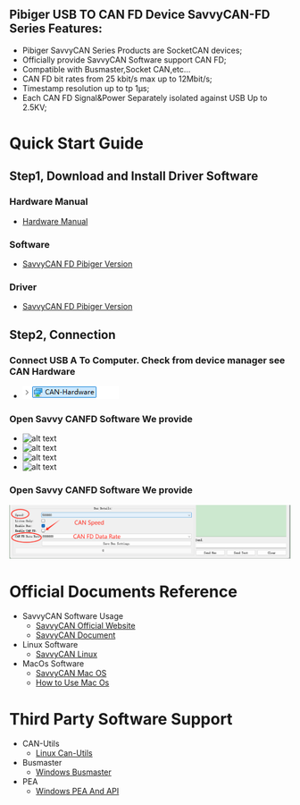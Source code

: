 ## Pibiger USB TO CAN FD Device SavvyCAN-FD Series Features:

- Pibiger SavvyCAN Series Products are SocketCAN devices;
- Officially provide SavvyCAN Software support CAN FD;
- Compatible with Busmaster,Socket CAN,etc...
- CAN FD bit rates from 25 kbit/s max up to 12Mbit/s;
- Timestamp resolution up to tp 1μs;
- Each CAN FD Signal&Power Separately isolated against USB Up to 2.5KV; 

# Quick Start Guide

## Step1, Download and Install Driver Software

### Hardware Manual
- [Hardware Manual](https://files.gitbook.com/v0/b/gitbook-x-prod.appspot.com/o/spaces%2FkOVFVvzO53fwzjprHC3b%2Fuploads%2Fq8XuNggLNE8Li1Itzc12%2FSavvyCAN%20Hardware%20Manual.pdf?alt=media&token=3fedd629-5810-41ce-8744-5243521f1296 " Hardware Manual")

### Software 
- [SavvyCAN FD Pibiger Version](https://files.gitbook.com/v0/b/gitbook-x-prod.appspot.com/o/spaces%2FkOVFVvzO53fwzjprHC3b%2Fuploads%2FXWsnIRO7RFNQBn8b8Hdv%2FSavvyCAN-FD.zip?alt=media&token=69a374d1-501b-4e08-abd3-9a4f8977f5a2 "SavvyCAN FD")

### Driver
- [SavvyCAN FD Pibiger Version](https://2214540728-files.gitbook.io/~/files/v0/b/gitbook-x-prod.appspot.com/o/spaces%2Fc9gHV3stj5J1Ngg514P3%2Fuploads%2FUyljf23EipSyIKCzDi6F%2FDriver.zip?alt=media&token=ac1d46af-f95f-45f2-8995-8e88e9a22c85 "SavvyCAN FD")

## Step2, Connection

### Connect USB  A To Computer. Check from device manager see CAN Hardware
 - ![alt text](https://github.com/pibiger-tech/pu2canfd-c/blob/main/images/HARDWARE.png)

### Open Savvy CANFD Software We provide
- ![alt text](https://github.com/pibiger-tech/pu2canfd-c/blob/main/images/Step1.PNG)
- ![alt text](https://github.com/pibiger-tech/pu2canfd-c/blob/main/images/Step2.PNG)
- ![alt text](https://github.com/pibiger-tech/pu2canfd-c/blob/main/images/Step3-Step4.png)
- ![alt text](https://github.com/pibiger-tech/pu2canfd-c/blob/main/images/Step5.PNG)
###  Open Savvy CANFD Software We provide
![alt text](https://github.com/pibiger-tech/pu2canfd-c/blob/main/images/Step6.png)

# Official Documents Reference
- SavvyCAN Software Usage 
  - [SavvyCAN Official Website](https://www.savvycan.com/)
  - [SavvyCAN Document](https://www.savvycan.com/docs/)
- Linux Software
  - [SavvyCAN Linux](https://github.com/collin80/SavvyCAN/releases/download/V208/SavvyCAN-x86_64.AppImage)
- MacOs Software
  - [SavvyCAN Mac OS](https://github.com/collin80/SavvyCAN/releases/download/V208/SavvyCAN.dmg)
   - [How to Use Mac Os](https://docs.123buyelectronic.com/home/user-manual/3-how-to-use-on-mac-os)

# Third Party Software Support
- CAN-Utils
  - [Linux Can-Utils](https://github.com/pibiger-tech/PU2CANFD-C/tree/main/For_Linux_SocketCAN)
- Busmaster
  - [Windows Busmaster](https://rbei-etas.github.io/busmaster/)
- PEA
  - [Windows PEA And API](https://docs.123buyelectronic.com/home)